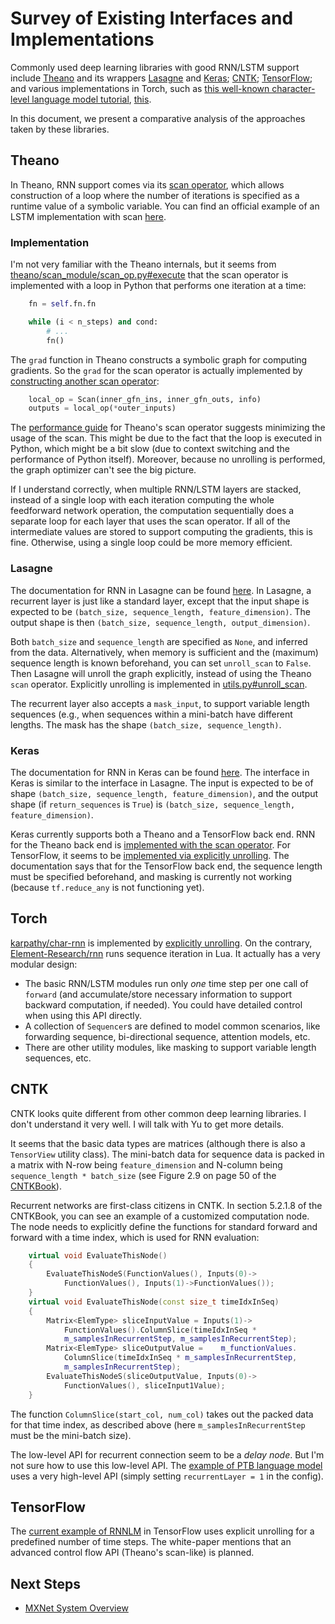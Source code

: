 # Survey of Existing Interfaces and Implementations

Commonly used deep learning libraries with good RNN/LSTM support include [Theano](http://deeplearning.net/software/theano/library/scan.html) and its wrappers [Lasagne](http://lasagne.readthedocs.org/en/latest/modules/layers/recurrent.html) and [Keras](http://keras.io/layers/recurrent/); [CNTK](https://cntk.codeplex.com/); [TensorFlow](https://www.tensorflow.org/tutorials/sequences/recurrent); and various implementations in Torch, such as [this well-known character-level language model tutorial](https://github.com/karpathy/char-rnn), [this](https://github.com/Element-Research/rnn).

In this document, we present a comparative analysis of the approaches taken by these libraries.

## Theano

In Theano, RNN support comes via its [scan operator](http://deeplearning.net/software/theano/library/scan.html),
which allows construction of a loop where the number of iterations is specified
as a runtime value of a symbolic variable.
You can find an official example of an LSTM implementation with scan
[here](http://deeplearning.net/tutorial/lstm.html).

### Implementation

I'm not very familiar with the Theano internals,
but it seems from [theano/scan_module/scan_op.py#execute](https://github.com/Theano/Theano/blob/master/theano/scan_module/scan_op.py#L1225)
that the scan operator is implemented with a loop in Python
that performs one iteration at a time:

```python
    fn = self.fn.fn

    while (i < n_steps) and cond:
        # ...
        fn()
```

The `grad` function in Theano constructs a symbolic graph for computing gradients. So the `grad` for the scan operator is actually implemented by [constructing another scan operator](https://github.com/Theano/Theano/blob/master/theano/scan_module/scan_op.py#L2527):

```python
    local_op = Scan(inner_gfn_ins, inner_gfn_outs, info)
    outputs = local_op(*outer_inputs)
```

The [performance guide](http://deeplearning.net/software/theano/library/scan.html#optimizing-scan-s-performance) for Theano's scan operator suggests minimizing the usage of the scan. This might be due to the fact that the loop is executed in Python, which might be a bit slow (due to context switching and the performance of Python itself). Moreover, because no unrolling is performed, the graph optimizer can't see the big picture.

If I understand correctly, when multiple RNN/LSTM layers are stacked, instead of a single loop with each iteration computing the whole feedforward network operation, the computation sequentially does a separate loop for each layer that uses the scan operator. If all of the intermediate values are stored to support computing the gradients, this is fine. Otherwise, using a single loop could be more memory efficient.

### Lasagne

The documentation for RNN in Lasagne can be found [here](http://lasagne.readthedocs.org/en/latest/modules/layers/recurrent.html). In Lasagne, a recurrent layer is just like a standard layer, except that the input shape is expected to be `(batch_size, sequence_length, feature_dimension)`. The output shape is then `(batch_size, sequence_length, output_dimension)`.

Both `batch_size` and `sequence_length` are specified as `None`, and inferred from the data. Alternatively, when memory is sufficient and the (maximum) sequence length is known beforehand, you can set `unroll_scan` to `False`. Then Lasagne will unroll the graph explicitly, instead of using the Theano `scan` operator. Explicitly unrolling is implemented in [utils.py#unroll_scan](https://github.com/Lasagne/Lasagne/blob/master/lasagne/utils.py#L340).

The recurrent layer also accepts a `mask_input`, to support variable length sequences (e.g., when sequences within a mini-batch have different lengths. The mask has the shape `(batch_size, sequence_length)`.

### Keras

The documentation for RNN in Keras can be found [here](http://keras.io/layers/recurrent/). The interface in Keras is similar to the interface in Lasagne. The input is expected to be of shape `(batch_size, sequence_length, feature_dimension)`, and the output shape (if `return_sequences` is `True`) is `(batch_size, sequence_length, feature_dimension)`.

Keras currently supports both a Theano and a TensorFlow back end. RNN for the Theano back end is [implemented with the scan operator](https://github.com/fchollet/keras/blob/master/keras/backend/theano_backend.py#L432). For TensorFlow, it seems to be [implemented via explicitly unrolling](https://github.com/fchollet/keras/blob/master/keras/backend/tensorflow_backend.py#L396). The documentation says that for the TensorFlow back end, the sequence length must be specified beforehand, and masking is currently not working (because `tf.reduce_any` is not functioning yet).

## Torch

[karpathy/char-rnn](https://github.com/karpathy/char-rnn) is implemented by [explicitly unrolling](https://github.com/karpathy/char-rnn/blob/master/model/RNN.lua#L15). On the contrary, [Element-Research/rnn](https://github.com/Element-Research/rnn) runs sequence iteration in Lua. It actually has a very modular design:

* The basic RNN/LSTM modules run only *one* time step per one call of `forward` (and accumulate/store necessary information to support backward computation, if needed). You could have detailed control when using this API directly.
* A collection of `Sequencer`s are defined to model common scenarios, like forwarding sequence, bi-directional sequence, attention models, etc.
* There are other utility modules, like masking to support variable length sequences, etc.

## CNTK

CNTK looks quite different from other common deep learning libraries. I don't understand it very well. I will talk with Yu to get more details.

It seems that the basic data types are matrices (although there is also a `TensorView` utility class). The mini-batch data for sequence data is packed in a matrix with N-row being `feature_dimension` and N-column being `sequence_length * batch_size` (see Figure 2.9 on page 50 of the [CNTKBook](http://research.microsoft.com/pubs/226641/CNTKBook-20151201.pdf)).

Recurrent networks are first-class citizens in CNTK. In section 5.2.1.8 of the CNTKBook, you can see an example of a customized computation node. The node needs to explicitly define the functions for standard forward and forward with a time index, which is used for RNN evaluation:

```cpp
    virtual void EvaluateThisNode()
    {
        EvaluateThisNodeS(FunctionValues(), Inputs(0)->
            FunctionValues(), Inputs(1)->FunctionValues());
    }
    virtual void EvaluateThisNode(const size_t timeIdxInSeq)
    {
        Matrix<ElemType> sliceInputValue = Inputs(1)->
            FunctionValues().ColumnSlice(timeIdxInSeq *
            m_samplesInRecurrentStep, m_samplesInRecurrentStep);
        Matrix<ElemType> sliceOutputValue =    m_functionValues.
            ColumnSlice(timeIdxInSeq * m_samplesInRecurrentStep,
            m_samplesInRecurrentStep);
        EvaluateThisNodeS(sliceOutputValue, Inputs(0)->
            FunctionValues(), sliceInput1Value);
    }
```

The function `ColumnSlice(start_col, num_col)` takes out the packed data for that time index, as described above (here `m_samplesInRecurrentStep` must be the mini-batch size).

The low-level API for recurrent connection seem to be a *delay node*. But I'm not sure how to use this low-level API. The [example of PTB language model](https://cntk.codeplex.com/SourceControl/latest#Examples/Text/PennTreebank/Config/rnn.config) uses a very high-level API (simply setting `recurrentLayer = 1` in the config).

## TensorFlow

The [current example of RNNLM](https://www.tensorflow.org/tutorials/sequences/recurrent#recurrent-neural-networks) in TensorFlow uses explicit unrolling for a predefined number of time steps. The white-paper mentions that an advanced control flow API (Theano's scan-like) is planned.

## Next Steps

* [MXNet System Overview](http://mxnet.io/architecture/overview.html)
